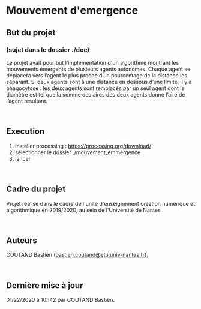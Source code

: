 # Mouvement d'emergence

## But du projet 

### (sujet dans le dossier ./doc)

Le projet avait pour but l'implémentation d'un algorithme montrant les
mouvements émergents de plusieurs agents autonomes. Chaque agent se déplacera vers l’agent le plus proche d’un pourcentage de la distance les séparant. Si deux agents sont à une distance en dessous d’une limite, il y a phagocytose : les deux agents sont remplacés par un seul agent dont le diamètre est tel que la somme des aires des deux agents donne l’aire de l’agent résultant.

<br/>

## Execution

1. installer processing : https://processing.org/download/
2. sélectionner le dossier ./mouvement_emmergence
3. lancer

<br/>

## Cadre du projet 

Projet réalisé dans le cadre de l'unité d'enseignement création numérique et algorithmique en 2019/2020, au sein de l'Université de Nantes.
 
<br/>

## Auteurs

COUTAND Bastien (bastien.coutand@etu.univ-nantes.fr), <br>

<br/>

## Dernière mise à jour
 
01/22/2020 à 10h42 par COUTAND Bastien.
 
